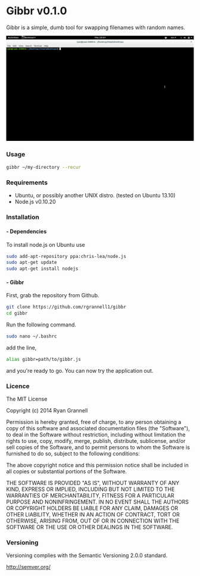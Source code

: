 Gibbr v0.1.0
=============

Gibbr is a simple, dumb tool for swapping filenames with random
names.

<img src="gibbr.gif"> </img>

### Usage

```bash
gibbr ~/my-directory --recur
```

### Requirements

* Ubuntu, or possibly another UNIX distro. (tested on Ubuntu 13.10)
* Node.js v0.10.20

### Installation

#### - Dependencies

To install node.js on Ubuntu use

```bash
sudo add-apt-repository ppa:chris-lea/node.js
sudo apt-get update
sudo apt-get install nodejs
```

#### - Gibbr

First, grab the repository from Github.

```bash
git clone https://github.com/rgrannell1/gibbr
cd gibbr
```

Run the following command.

```bash
sudo nano ~/.bashrc
```
add the line,

```bash
alias gibbr=path/to/gibbr.js
```
and you're ready to go. You can now try the application out.

### Licence

The MIT License

Copyright (c) 2014 Ryan Grannell

Permission is hereby granted, free of charge, to any person obtaining a copy of this software and associated documentation files (the "Software"), to deal in the Software without restriction, including without limitation the rights to use, copy, modify, merge, publish, distribute, sublicense, and/or sell copies of the Software, and to permit persons to whom the Software is furnished to do so, subject to the following conditions:

The above copyright notice and this permission notice shall be included in all copies or substantial portions of the Software.

THE SOFTWARE IS PROVIDED "AS IS", WITHOUT WARRANTY OF ANY KIND, EXPRESS OR IMPLIED, INCLUDING BUT NOT LIMITED TO THE WARRANTIES OF MERCHANTABILITY, FITNESS FOR A PARTICULAR PURPOSE AND NONINFRINGEMENT. IN NO EVENT SHALL THE AUTHORS OR COPYRIGHT HOLDERS BE LIABLE FOR ANY CLAIM, DAMAGES OR OTHER LIABILITY, WHETHER IN AN ACTION OF CONTRACT, TORT OR OTHERWISE, ARISING FROM, OUT OF OR IN CONNECTION WITH THE SOFTWARE OR THE USE OR OTHER DEALINGS IN THE SOFTWARE.

### Versioning

Versioning complies with the Semantic Versioning 2.0.0 standard.

http://semver.org/
